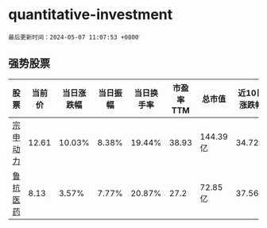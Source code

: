 # quantitative-investment

`最后更新时间：2024-05-07 11:07:53 +0800`

## 强势股票

|股票|当前价|当日涨跌幅|当日振幅|当日换手率|市盈率TTM|总市值|近10日涨跌幅|
|----|----|----|----|----|----|----|----|
|[宗申动力](https://xueqiu.com/S/SZ001696)|12.61|10.03%|8.38%|19.44%|38.93|144.39亿|34.72%|
|[鲁抗医药](https://xueqiu.com/S/SH600789)|8.13|3.57%|7.77%|20.87%|27.2|72.85亿|37.56%|
